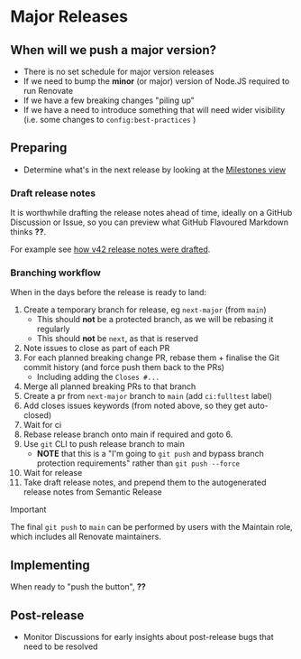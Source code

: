 # Major Releases

## When will we push a major version?

- There is no set schedule for major version releases
- If we need to bump the **minor** (or major) version of Node.JS required to run Renovate
- If we have a few breaking changes "piling up"
- If we have a need to introduce something that will need wider visibility (i.e. some changes to `config:best-practices` )

## Preparing

- Determine what's in the next release by looking at the [Milestones view](https://github.com/renovatebot/renovate/milestones)

### Draft release notes

It is worthwhile drafting the release notes ahead of time, ideally on a GitHub Discussion or Issue, so you can preview what GitHub Flavoured Markdown thinks **??**.

For example see [how v42 release notes were drafted](https://github.com/renovatebot/renovate/discussions/38841#discussioncomment-14770478).

### Branching workflow

When in the days before the release is ready to land:

1. Create a temporary branch for release, eg `next-major` (from `main`)
   - This should **not** be a protected branch, as we will be rebasing it regularly
   - This should **not** be `next`, as that is reserved
1. Note issues to close as part of each PR
1. For each planned breaking change PR, rebase them + finalise the Git commit history (and force push them back to the PRs)
   - Including adding the `Closes #...`
1. Merge all planned breaking PRs to that branch
1. Create a pr from `next-major` branch to `main` (add `ci:fulltest` label)
1. Add closes issues keywords (from noted above, so they get auto-closed)
1. Wait for ci
1. Rebase release branch onto main if required and goto 6.
1. Use `git` CLI to push release branch to main
   - **NOTE** that this is a "I'm going to `git push` and bypass branch protection requirements" rather than `git push --force`
1. Wait for release
1. Take draft release notes, and prepend them to the autogenerated release notes from Semantic Release

> [!IMPORTANT]
> The final `git push` to `main` can be performed by users with the Maintain role, which includes all Renovate maintainers.

## Implementing

When ready to "push the button", **??**

## Post-release

- Monitor Discussions for early insights about post-release bugs that need to be resolved
